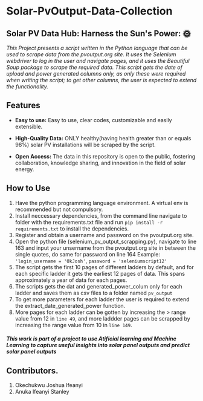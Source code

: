 # Solar-PvOutput-Data-Collection
## Solar PV Data Hub: Harness the Sun's Power: :sun_with_face:
 
*This Project presents a script written in the Python language that can be used to scrape data from the pvoutput.org site. It uses the Selenium webdriver to log in the user and navigate pages, and it uses the Beautiful Soup package to scrape the required data. This script gets the date of upload and power generated columns only, as only these were required when writing the script; to get other columns, the user is expected to extend the functionality.*

## Features

- **Easy to use:** Easy to use, clear codes, customizable and easily extensible.

- **High-Quality Data:** ONLY healthy(having health greater than or equals 98%) solar PV installations will be scraped by the script.

- **Open Access:** The data in this repository is open to the public, fostering collaboration, knowledge sharing, and innovation in the field of solar energy.

## How to Use

1.  Have the python programming language environment. A virtual env is recommended but not compulsory.
2.  Install neccessary dependencies, from the command line navigate to folder with the requirements.txt file and run `pip install -r requirements.txt` to install the dependencies.
3.  Register and obtain a username and password on the pvoutput.org site.
4.  Open the python file (selenium_pv_output_scrapping.py), navigate to line 163 and input your unsername from the pvoutput.org site in between the single quotes, do same for password on line 164
    Example:
    `'login_username = 'OkJosh'`,
    `password = 'seleniumscript12'`
6. The script gets the first 10 pages of different ladders by default, and for each specific ladder it gets the earliest 12 pages of data. This spans approximately a year of data for each pages.
7. The scripts gets the dat and generated_power_colum only for each ladder and saves them as csv files to a folder named  `pv_output`
8. To get more parameters for each ladder the user is required to extend the extract_date_generated_power function.
9. More pages for each ladder can be gotten by increasing the > range value from 12 in `line 49`, and more laddder pages can be scrapped by increasing the range value from 10 in `line 149`.


##### This work is part of a project to use Atificial learning and Machine Learning to capture useful insights into solar panel outputs and predict solar panel outputs ####

## Contributors.
1. Okechukwu Joshua Ifeanyi
2. Anuka Ifeanyi Stanley
